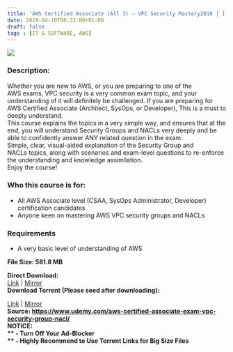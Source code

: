 ```yaml
---
title: 'AWS Certified Associate (All 3) – VPC Security Mastery2018 | [ Udemy Course For Free ]'
date: 2019-04-10T00:33:00+01:00
draft: false
tags : [IT & SOFTWARE, AWS]
---
```


[![](https://2.bp.blogspot.com/-58f2SJ3wq-o/XK0rE7ZIUBI/AAAAAAAABpU/MBaVKl7MfuAqj90IXowrSuCAsfHGOT7MQCLcBGAs/s640/AWS-Certified-Associate-All-3-VPC-Security-Mastery2018.jpg)](https://2.bp.blogspot.com/-58f2SJ3wq-o/XK0rE7ZIUBI/AAAAAAAABpU/MBaVKl7MfuAqj90IXowrSuCAsfHGOT7MQCLcBGAs/s1600/AWS-Certified-Associate-All-3-VPC-Security-Mastery2018.jpg)

  

### Description:

Whether you are new to AWS, or you are preparing to one of the AWS exams, VPC security is a very common exam topic, and your understanding of it will definitely be challenged. If you are preparing for AWS Certified Associate (Architect, SysOps, or Developer), This is a must to deeply understand.  
This course explains the topics in a very simple way, and ensures that at the end, you will understand Security Groups and NACLs very deeply and be able to confidently answer ANY related question in the exam.  
Simple, clear, visual-aided explanation of the Security Group and NACLs topics, along with scenarios and exam-level questions to re-enforce the understanding and knowledge assimilation.  
Enjoy the course!  

### Who this course is for:

*   All AWS Associate level (CSAA, SysOps Administrator, Developer) certification candidates
*   Anyone keen on mastering AWS VPC security groups and NACLs

### Requirements

*   A very basic level of understanding of AWS

**File Size: 581.8 MB**

**Direct Download:**  
[Link](http://crowdurl.com/CertifiedAssociatelink1) | [Mirror](http://crowdurl.com/CertifiedAssociatelink2)  
**Download Torrent (Please seed after downloading):**  

[Link](http://crowdurl.com/CertifiedAssociatetorrent1) | [Mirror](http://crowdurl.com/CertifiedAssociatetorrent2)  
**Source: **https://www.udemy.com/aws-certified-associate-exam-vpc-security-group-nacl/  
**NOTICE:**  
** - Turn Off Your Ad-Blocker**  
** - Highly Recommend to Use Torrent Links for Big Size Files**